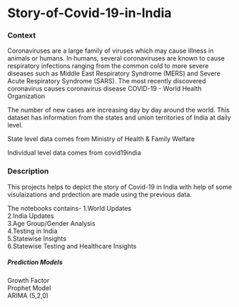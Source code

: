 # Story-of-Covid-19-in-India

### Context
Coronaviruses are a large family of viruses which may cause illness in animals or humans. In humans, several coronaviruses are known to cause respiratory infections ranging from the common cold to more severe diseases such as Middle East Respiratory Syndrome (MERS) and Severe Acute Respiratory Syndrome (SARS). The most recently discovered coronavirus causes coronavirus disease COVID-19 - World Health Organization

The number of new cases are increasing day by day around the world. This dataset has information from the states and union territories of India at daily level.

State level data comes from Ministry of Health & Family Welfare

Individual level data comes from covid19india

### Description  
This projects helps to depict the story of Covid-19 in India with help of some visulaizations and prdection are made using the previous data.

The notebooks contains- 
1.World Updates   
2.India Updates   
3.Age Group/Gender Analysis  
4.Testing in India  
5.Statewise Insights  
6.Statewise Testing and Healthcare Insights  

##### Prediction Models   
   Growth Factor  
   Prophet Model  
   ARIMA (5,2,0)  



